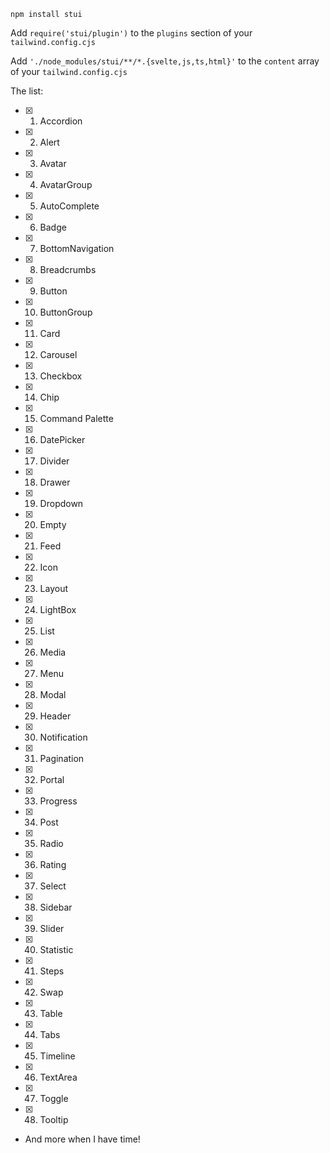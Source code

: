 `npm install stui`

Add `require('stui/plugin')` to the `plugins` section of your `tailwind.config.cjs`

Add `'./node_modules/stui/**/*.{svelte,js,ts,html}'` to the `content` array of your `tailwind.config.cjs`

The list:

- [x] 1. Accordion
- [x] 2. Alert
- [x] 3. Avatar
- [x] 4. AvatarGroup
- [x] 5. AutoComplete
- [x] 6. Badge
- [x] 7. BottomNavigation
- [x] 8. Breadcrumbs
- [x] 9. Button
- [x] 10. ButtonGroup
- [x] 11. Card
- [x] 12. Carousel
- [x] 13. Checkbox
- [x] 14. Chip
- [x] 15. Command Palette
- [x] 16. DatePicker
- [x] 17. Divider
- [x] 18. Drawer
- [x] 19. Dropdown
- [x] 20. Empty
- [x] 21. Feed
- [x] 22. Icon
- [x] 23. Layout
- [x] 24. LightBox
- [x] 25. List
- [x] 26. Media
- [x] 27. Menu
- [x] 28. Modal
- [x] 29. Header
- [x] 30. Notification
- [x] 31. Pagination
- [x] 32. Portal
- [x] 33. Progress
- [x] 34. Post
- [x] 35. Radio
- [x] 36. Rating
- [x] 37. Select
- [x] 38. Sidebar
- [x] 39. Slider
- [x] 40. Statistic
- [x] 41. Steps
- [x] 42. Swap
- [x] 43. Table
- [x] 44. Tabs
- [x] 45. Timeline
- [x] 46. TextArea
- [x] 47. Toggle
- [x] 48. Tooltip
- And more when I have time!
